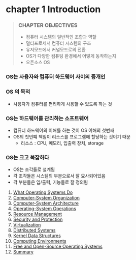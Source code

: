 # chapter 1 Introduction


> ### CHAPTER OBJECTIVES
> 
> - 컴퓨터 시스템의 일반적인 조합과 역할
> - 멀티프로세서 컴퓨터 시스템의 구조
> - 유저모드에서 커널모드로의 전환
> - OS가 다양한 컴퓨팅 환경에서 어떻게 동작하는지
> - 오픈소스 OS

### OS는 사용자와 컴퓨터 하드웨어 사이의 중개인

### OS 의 목적

- 사용자가 컴퓨터를 편리하게 사용할 수 있도록 하는 것

### OS는 하드웨어를 관리하는 소프트웨어

- 컴퓨터 하드웨어의 이해를 하는 것이 OS 이해의 첫번째
- OS의 첫번쨰 책임이 리소스를 프로그램에 할당하는 것이기 때문
    - 리소스 : CPU, 메모리, 입출력 장치, storage

### OS는 크고 복잡하다

- OS는 조각들로 설계됨
- 각 조각들은 시스템의 부분으로서 잘 묘사되어있음
- 각 부분들은 입/출력, 기능들로 잘 정의됨


1. [What Operating Systems Do](1_What_Operating_Systems_Do/README.md)
2. [Computer-System Organization](2_Computer_System_Organization/README.md)
3. [Computer-System Architecture](3_Computer_System_Architecture/README.md)
4. [Operating-System Operations](4_Operating_System_Operations/README.md)
5. [Resource Management](5_Resource_Management/README.md)
6. [Security and Protection](6_Security_and_Protection/README.md)
7. [Virtualization](7_Virtualization/README.md)
8. [Distributed Systems](8_Distributed_Systems/README.md)
9. [Kernel Data Structures](9_Kernel_Data_Structures/README.md)
10. [Computing Environments](10_Computing_Environments/README.md)
11. [Free and Open-Source Operating Systems](11_Free_and_Open_Source_Operating_Systems/README.md)
12. [Summary](12_Summary/README.md)
